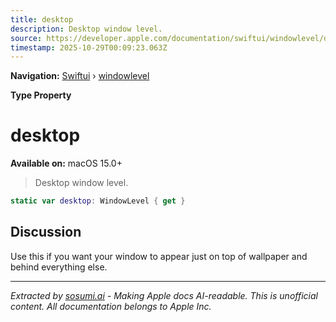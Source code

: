 ```yaml
---
title: desktop
description: Desktop window level.
source: https://developer.apple.com/documentation/swiftui/windowlevel/desktop
timestamp: 2025-10-29T00:09:23.063Z
---
```


**Navigation:** [Swiftui](/documentation/swiftui) › [windowlevel](/documentation/swiftui/windowlevel)

**Type Property**

# desktop

**Available on:** macOS 15.0+

> Desktop window level.

```swift
static var desktop: WindowLevel { get }
```

## Discussion

Use this if you want your window to appear just on top of wallpaper and behind everything else.

---

*Extracted by [sosumi.ai](https://sosumi.ai) - Making Apple docs AI-readable.*
*This is unofficial content. All documentation belongs to Apple Inc.*
